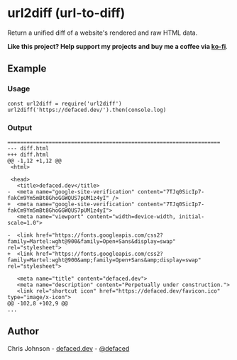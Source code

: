 
# url2diff (url-to-diff)

Return a unified diff of a website's rendered and raw HTML data.

**Like this project? Help support my projects and buy me a coffee via [ko-fi](https://ko-fi.com/defaced)**.

## Example

### Usage

```
const url2diff = require('url2diff')
url2diff('https://defaced.dev/').then(console.log)     
```

### Output

```
===================================================================
--- diff.html
+++ diff.html
@@ -1,12 +1,12 @@
 <html>
 
 <head>
   <title>defaced.dev</title>
-  <meta name="google-site-verification" content="7TJq0SicIp7-fakCm9Ym5mBt8GhoGGWQUS7pUM1z4yI" />
+  <meta name="google-site-verification" content="7TJq0SicIp7-fakCm9Ym5mBt8GhoGGWQUS7pUM1z4yI">
   <meta name="viewport" content="width=device-width, initial-scale=1.0">
 
-  <link href="https://fonts.googleapis.com/css2?family=Martel:wght@900&family=Open+Sans&display=swap" rel="stylesheet">
+  <link href="https://fonts.googleapis.com/css2?family=Martel:wght@900&amp;family=Open+Sans&amp;display=swap" rel="stylesheet">
 
   <meta name="title" content="defaced.dev">
   <meta name="description" content="Perpetually under construction.">
   <link rel="shortcut icon" href="https://defaced.dev/favicon.ico" type="image/x-icon">
@@ -102,8 +102,9 @@
...
```

## Author
Chris Johnson - [defaced.dev](https://defaced.dev) - [@defaced](http://twitter.co.uk/defaced/)

